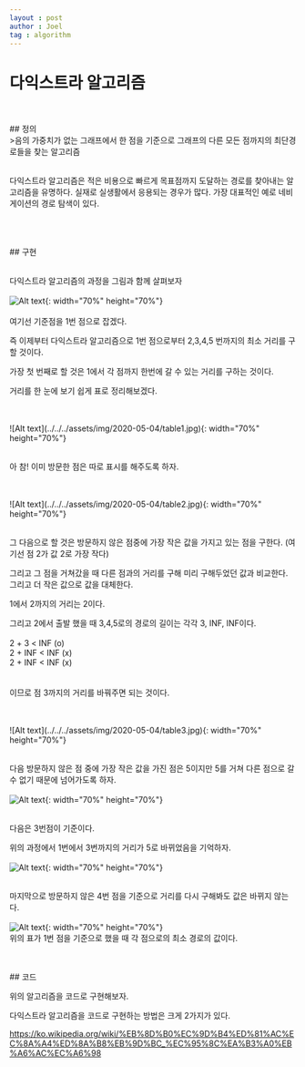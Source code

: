 ```yaml
---
layout : post
author : Joel
tag : algorithm
---
```


다익스트라 알고리즘
=================
<br>
<br>
## 정의

<br>
>음의 가중치가 없는 그래프에서 한 점을 기준으로 그래프의 다른 모든 점까지의 최단경로들을 찾는 알고리즘

<br>
<br>

다익스트라 알고리즘은 적은 비용으로 빠르게 목표점까지 도달하는 경로를 찾아내는 알고리즘을 유명하다. 실재로 실생활에서 응용되는 경우가 많다. 가장 대표적인 예로 네비게이션의 경로 탐색이 있다. 

<br>
<br>
<br>
## 구현
<br>
<br>

다익스트라 알고리즘의 과정을 그림과 함께 살펴보자
<br>
<br>
![Alt text](../../../assets/img/2020-05-04/graph1.jpg){: width="70%" height="70%"}
<br>
<br>
여기선 기준점을 1번 점으로 잡겠다.

즉 이제부터 다익스트라 알고리즘으로 1번 점으로부터 2,3,4,5 번까지의 최소 거리를 구할 것이다.

가장 첫 번째로 할 것은 1에서 각 점까지 한번에 갈 수 있는 거리를 구하는 것이다. 

거리를 한 눈에 보기 쉽게 표로 정리해보겠다.

<br>
<br>
![Alt text](../../../assets/img/2020-05-04/table1.jpg){: width="70%" height="70%"}
<br>
<br>

아 참! 이미 방문한 점은 따로 표시를 해주도록 하자.

<br>
<br>
![Alt text](../../../assets/img/2020-05-04/table2.jpg){: width="70%" height="70%"}
<br>
<br>

그 다음으로 할 것은 방문하지 않은 점중에 가장 작은 값을 가지고 있는 점을 구한다. (여기선 점 2가 값 2로 가장 작다)

그리고 그 점을 거쳐갔을 때 다른 점과의 거리를 구해 미리 구해두었던 값과 비교한다. 그리고 더 작은 값으로 값을 대체한다.

1에서 2까지의 거리는 2이다.

그리고 2에서 출발 했을 때 3,4,5로의 경로의 길이는 각각 3, INF, INF이다.
<br>
<br>
2 + 3 < INF (o)<br>
2 + INF < INF (x)<br>
2 + INF < INF (x)<br>
<br>
<br>
이므로 점 3까지의 거리를 바꿔주면 되는 것이다.

<br>
<br>
![Alt text](../../../assets/img/2020-05-04/table3.jpg){: width="70%" height="70%"}
<br>
<br>

다음 방문하지 않은 점 중에 가장 작은 값을 가진 점은 5이지만 5를 거쳐 다른 점으로 갈 수 없기 때문에 넘어가도록 하자.
<br>
<br>
![Alt text](../../../assets/img/2020-05-04/table4.jpg){: width="70%" height="70%"}
<br>
<br>

다음은 3번점이 기준이다.

위의 과정에서 1번에서 3번까지의 거리가 5로 바뀌었음을 기억하자.
<br>
<br>
![Alt text](../../../assets/img/2020-05-04/table5.jpg){: width="70%" height="70%"}
<br>
<br>

마지막으로 방문하지 않은 4번 점을 기준으로 거리를 다시 구해봐도 값은 바뀌지 않는다. 
<br>
<br>
![Alt text](../../../assets/img/2020-05-04/table6.jpg){: width="70%" height="70%"}
<br>
위의 표가 1번 점을 기준으로 했을 때 각 점으로의 최소 경로의 값이다.

<br>
<br>
## 코드

위의 알고리즘을 코드로 구현해보자.

다익스트라 알고리즘을 코드로 구현하는 방법은 크게 2가지가 있다.




https://ko.wikipedia.org/wiki/%EB%8D%B0%EC%9D%B4%ED%81%AC%EC%8A%A4%ED%8A%B8%EB%9D%BC_%EC%95%8C%EA%B3%A0%EB%A6%AC%EC%A6%98